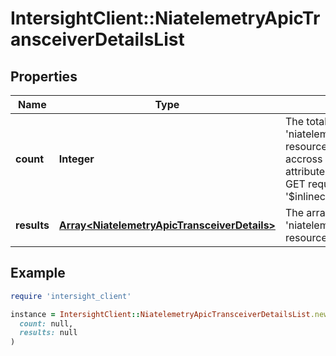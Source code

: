 # IntersightClient::NiatelemetryApicTransceiverDetailsList

## Properties

| Name | Type | Description | Notes |
| ---- | ---- | ----------- | ----- |
| **count** | **Integer** | The total number of &#39;niatelemetry.ApicTransceiverDetails&#39; resources matching the request, accross all pages. The &#39;Count&#39; attribute is included when the HTTP GET request includes the &#39;$inlinecount&#39; parameter. | [optional] |
| **results** | [**Array&lt;NiatelemetryApicTransceiverDetails&gt;**](NiatelemetryApicTransceiverDetails.md) | The array of &#39;niatelemetry.ApicTransceiverDetails&#39; resources matching the request. | [optional] |

## Example

```ruby
require 'intersight_client'

instance = IntersightClient::NiatelemetryApicTransceiverDetailsList.new(
  count: null,
  results: null
)
```

